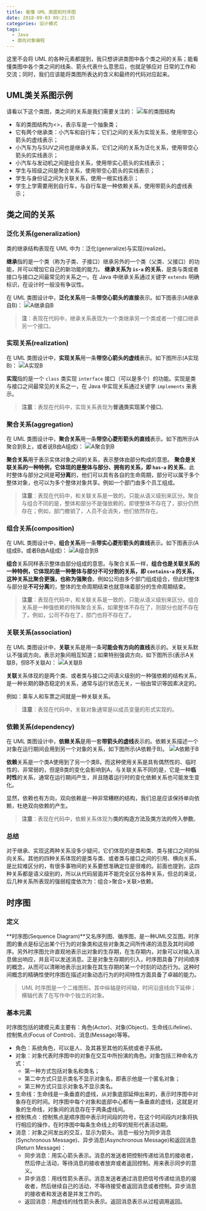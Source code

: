 ```yaml
---
title: 看懂 UML 类图和时序图
date: 2018-09-03 09:21:35
categories: 设计模式
tags:
  - Java
  - 面向对象编程
---
```


这里不会将 UML 的各种元素都提到，我只想讲讲类图中各个类之间的关系；能看懂类图中各个类之间的线条、箭头代表什么意思后，也就足够应对 日常的工作和交流；同时，我们应该能将类图所表达的含义和最终的代码对应起来。

## UML类关系图示例 ##
请看以下这个类图，类之间的关系是我们需要关注的：
![车的类图结构](https://lyl873825813.github.io/medias/design_pattern/uml_class_struct.jpg)

 - 车的类图结构为<<abstract>>，表示车是一个抽象类；
 - 它有两个继承类：小汽车和自行车；它们之间的关系为实现关系，使用带空心箭头的虚线表示；
 - 小汽车为与SUV之间也是继承关系，它们之间的关系为泛化关系，使用带空心箭头的实线表示；
 - 小汽车与发动机之间是组合关系，使用带实心箭头的实线表示；
 - 学生与班级之间是聚合关系，使用带空心箭头的实线表示；
 - 学生与身份证之间为关联关系，使用一根实线表示；
 - 学生上学需要用到自行车，与自行车是一种依赖关系，使用带箭头的虚线表示；

## 类之间的关系 ##
### 泛化关系(generalization) ###
类的继承结构表现在 UML 中为：泛化(generalize)与实现(realize)。

**继承**指的是一个类（称为子类、子接口）继承另外的一个类（父类、父接口）的功能，并可以增加它自己的新功能的能力。
**继承关系为 `is-a` 的关系**，是类与类或者接口与接口之间最常见的关系之一。在 Java 中继承关系通过关键字 `extends` 明确标识，在设计时一般没有争议性。

在 UML 类图设计中，**泛化关系**用一条**带空心箭头的直接**表示。如下图表示(A继承自B)：
![A继承自B](https://lyl873825813.github.io/medias/design_pattern/uml_generalization.jpg)

> **注**：表现在代码中，继承关系表现为一个类继承另一个类或者一个接口继承另一个接口。

### 实现关系(realization) ###
在 UML 类图设计中，**实现关系**用一条**带空心箭头的虚线**表示。如下图所示(A实现B)：
![A实现B](https://lyl873825813.github.io/medias/design_pattern/uml_realize.jpg)

**实现**指的是一个 `class` 类实现 `interface` 接口（可以是多个）的功能。实现是类与接口之间最常见的关系之一，在 Java 中实现关系通过关键字 `implements` 来表示。

> **注意**：表现在代码中，实现关系表现为**普通类实现某个接口**。

### 聚合关系(aggregation) ###
在 UML 类图设计中，**聚合关系**用一条**带空心菱形箭头的直线**表示。如下图所示(A聚合到B上，或者说B由A组成)：
![A聚合到B](https://lyl873825813.github.io/medias/design_pattern/uml_aggregation.jpg)

**聚合关系**用于表示实体对象之间的关系，表示整体由部分构成的意思。
**聚合是关联关系的一种特例，它体现的是整体与部分、拥有的关系，即 `has-a` 的关系**，此时整体与部分之间是**可分离**的，他们可以具有各自的生命周期，部分可以属于多个整体对象，也可以为多个整体对象共享。例如一个部门由多个员工组成。

> **注意**：表现在代码中，和关联关系是一致的，只能从语义级别来区分。聚合与组合不同的是，整体和部分不是强依赖的，即使整体不存在了，部分仍然存在；例如，部门撤销了，人员不会消失，他们依然存在。

### 组合关系(composition) ###
在 UML 类图设计中，**组合关系**用一条**带实心菱形箭头的直线**表示。如下图表示(A组成B，或者B由A组成)：
![A组合到B](https://lyl873825813.github.io/medias/design_pattern/uml_composition.jpg)

**组合**关系同样表示整体由部分组成的意思。与聚合关系一样，**组合也是关联关系的一种特例，它体现的是一种整体与部分不可分割的关系，即 `contains-a` 的关系，这种关系比聚合更强，也称为强聚合**。例如公司由多个部门组成组合，但此时整体与部分是**不可分离**的，整体的生命周期结束也就意味着部分的生命周期结束。

> **注意**：表现在代码中，和关联关系是一致的，只能从语义级别来区分。组合关系是一种强依赖的特殊聚合关系，如果整体不存在了，则部分也就不存在了。例如，公司不存在了，部门也将不存在了。

### 关联关系(association) ###
在 UML 类图设计中，**关联**关系是用一条**可能会有方向的直线**表示的。关联关系默认不强调方向，表示对象间相互知道；如果特别强调方向，如下图所示(表示A关联B，但B不关联A)：
![A关联B](https://lyl873825813.github.io/medias/design_pattern/uml_association.jpg)

**关联**关系体现的是两个类、或者类与接口之间语义级别的一种强依赖的结构关系，是一种长期的静态稳定的关系，通常与运行状态无关，一般由常识等因素决定的。

例如：乘车人和车票之间就是一种关联关系。

> **注意**：表现在代码中，关联对象通常是以成员变量的形式实现的。

### 依赖关系(dependency) ###
在 UML 类图设计中，**依赖关系**是用一套**带箭头的虚线**表示的。依赖关系描述一个对象在运行期间会用到另一个对象的关系，如下图所示(A依赖于B)。
![A依赖于B](https://lyl873825813.github.io/medias/design_pattern/uml_dependency.jpg)

**依赖**关系是一个类A使用到了另一个类B，而这种使用关系是具有偶然性的、临时性的、非常弱的，但是B类的变化会影响到A，与关联关系不同的是，它是一种**临时性**的关系，通常在运行期间产生，并且随着运行时的变化依赖关系也可能发生变化。

显然，依赖也有方向，双向依赖是一种非常糟糕的结构，我们总是应该保持单向依赖，杜绝双向依赖的产生。

> **注意**：表现在代码中，依赖关系体现为**类的构造方法及类方法的传入参数**。

### 总结 ###
对于继承、实现这两种关系没多少疑问，它们体现的是类和类、类与接口之间的纵向关系。其他的四种关系体现的是类与类、或者类与接口之间的引用、横向关系，是比较难区分的，有很多事物间的关系要想准确定位是很难的。前面也提到，这四种关系都是语义级别的，所以从代码层面并不能完全区分各种关系，但总的来说，后几种关系所表现的强弱程度依次为：组合>聚合>关联>依赖。

## 时序图 ##
### 定义 ###
**时序图(Sequence Diagram)**又名序列图、循序图，是一种UML交互图。时序图的重点是标记出某个行为的对象类和这些对象类之间所传递的消息及其时间顺序。另外时序图允许直观地表示出对象的生存期，在生存期内，对象可以对输入消息做出响应，并且可以发送消息。正是对象生存期的引入，时序图具备了时间顺序的概念，从而可以清晰地表示出对象在其生存期的某一个时刻的动态行为。这种时间概念的精确性使时序图在描述对象动态行为的时间特性方面具备了卓越的能力。

> UML 时序图是一个二维图形。其中纵轴是时间轴，时间沿竖线向下延伸；横轴代表了在写作中个独立的对象。

### 基本元素 ###
时序图包括的建模元素主要有：角色(Actor)、对象(Object)、生命线(Lifeline)、控制焦点(Focus of Control)、消息(Message)等等。
 - 角色：系统角色，可以是人、及其甚至其他的系统或者子系统。
 - 对象：对象代表时序图中的对象在交互中所扮演的角色。对象包括三种命名方式：
    - 第一种方式包括对象名和类名；
    - 第二中方式只显示类名不显示对象名，即表示他是一个匿名对象；
    - 第三种方式只显示对象名不显示类名。
 - 生命线：生命线是一条垂直的虚线，从对象底部延伸出来的，表示时序图中对象存在的时间。时序图中每个对象和底部中心都有一条垂直的虚线，这就是对象的生命线，对象间的消息存在于两条虚线间。
 - 控制焦点：控制焦点是顺序图中表示时间段的符号，在这个时间段内对象将执行相应的操作，在时序图中每条生命线上的窄的矩形代表活动期。
 - 消息：对象之间发出的交互，显示为箭头。消息一般分为同步消息(Synchronous Message)、异步消息(Asynchronous Message)和返回消息(Return Message)：
    - 同步消息：用实心箭头表示。消息的发送者把控制传递给消息的接收者，然后停止活动，等待消息的接收者放弃或者返回控制。用来表示同步的意义。
    - 异步消息：用线性箭头表示。消息发送者通过消息把信号传递给消息的接收者，然后继续自己的活动，不等待接受者返回消息或者控制。异步消息的接收者和发送者是并发工作的。
    - 返回消息：用虚线的线性箭头表示。返回消息表示从过程调用返回。

